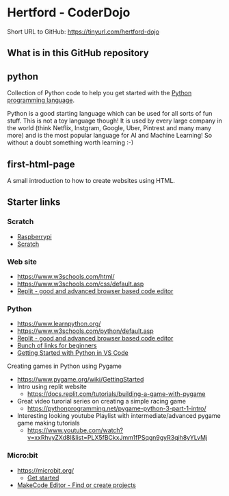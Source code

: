 # Hertford - CoderDojo

Short URL to GitHub: https://tinyurl.com/hertford-dojo

## What is in this GitHub repository

## python

Collection of Python code to help you get started with the [Python programming language](https://www.python.org/).

Python is a good starting language which can be used for all sorts of fun stuff. This is not a toy language though!
It is used by every large company in the world (think Netflix, Instgram, Google, Uber, Pintrest and many many more) and is the most popular language for AI and Machine Learning! So without a doubt something worth learning :-)

## first-html-page

A small introduction to how to create websites using HTML.

## Starter links

### Scratch

- [Raspberrypi](https://www.raspberrypi.org/learn/)
- [Scratch](https://scratch.mit.edu/)

### Web site

- https://www.w3schools.com/html/
- https://www.w3schools.com/css/default.asp
- [Replit - good and advanced browser based code editor](https://replit.com/new/html)

### Python

- https://www.learnpython.org/
- https://www.w3schools.com/python/default.asp
- [Replit - good and advanced browser based code editor](https://replit.com/new/python3)
- [Bunch of links for beginners](https://wiki.python.org/moin/BeginnersGuide/NonProgrammers)
- [Getting Started with Python in VS Code](https://code.visualstudio.com/docs/python/python-tutorial)

Creating games in Python using Pygame

- https://www.pygame.org/wiki/GettingStarted
- Intro using replit website
  - https://docs.replit.com/tutorials/building-a-game-with-pygame
- Great video turorial series on creating a simple racing game
  - https://pythonprogramming.net/pygame-python-3-part-1-intro/
- Interesting looking youtube Playlist with intermediate/advanced pygame game making tutorials
  - https://www.youtube.com/watch?v=xxRhvyZXd8I&list=PLX5fBCkxJmm1fPSqgn9gyR3qih8yYLvMj

### Micro:bit

- https://microbit.org/
  - [Get started](https://microbit.org/get-started/first-steps/introduction/)
- [MakeCode Editor - Find or create projects](https://makecode.microbit.org/)
